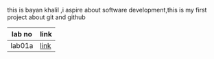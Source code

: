 this is bayan khalil ,i aspire about software development,this is my first project about git and github

lab no | link
-----|-----
lab01a | [link](lab01a.md)
